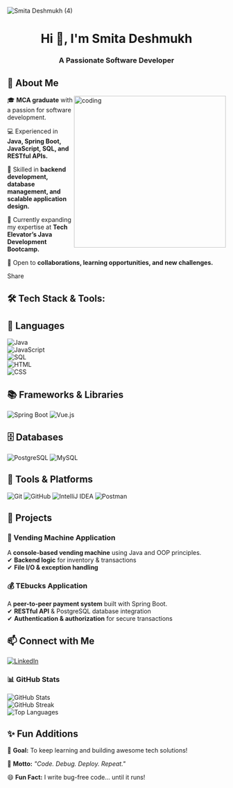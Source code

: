![Smita Deshmukh (4)](https://github.com/user-attachments/assets/9aec0941-cdd0-4e54-841d-7ca4b7e27234)

<h1 align="center">Hi 👋, I'm Smita Deshmukh</h1>
<h3 align="center">A Passionate Software Developer</h3>
<h2>🚀 About Me</h2>
<img align="right" alt="coding" width="350" src="https://cdn.dribbble.com/users/17707/screenshots/2413754/rrr.gif">

<p>🎓 <strong>MCA graduate</strong> with a passion for software development.</p>

<p>💻 Experienced in <strong>Java, Spring Boot, JavaScript, SQL, and RESTful APIs.</strong></p>


<p>🔧 Skilled in <strong>backend development, database management, and scalable application design.</strong></p>

<p>🚀 Currently expanding my expertise at <strong>Tech Elevator’s Java Development Bootcamp.</strong></p>

<p>🤝 Open to <strong>collaborations, learning opportunities, and new challenges.</strong></p>
Share



## 🛠 Tech Stack & Tools:
## 🚀 Languages

![Java](https://img.shields.io/badge/Java-ED8B00?style=for-the-badge&logo=openjdk&logoColor=white)  
![JavaScript](https://img.shields.io/badge/JavaScript-F7DF1E?style=for-the-badge&logo=javascript&logoColor=black)  
![SQL](https://img.shields.io/badge/SQL-4479A1?style=for-the-badge&logo=mysql&logoColor=white)  
![HTML](https://img.shields.io/badge/HTML-E34F26?style=for-the-badge&logo=html5&logoColor=white)  
![CSS](https://img.shields.io/badge/CSS-1572B6?style=for-the-badge&logo=css3&logoColor=white) 

## 📚 Frameworks & Libraries

![Spring Boot](https://img.shields.io/badge/Spring_Boot-6DB33F?style=for-the-badge&logo=spring&logoColor=white)  ![Vue.js](https://img.shields.io/badge/Vue.js-4FC08D?style=for-the-badge&logo=vue.js&logoColor=white)  


## 🗄️ Databases

![PostgreSQL](https://img.shields.io/badge/PostgreSQL-316192?style=for-the-badge&logo=postgresql&logoColor=white)  ![MySQL](https://img.shields.io/badge/MySQL-4479A1?style=for-the-badge&logo=mysql&logoColor=white)  

## 🔧 Tools & Platforms

![Git](https://img.shields.io/badge/Git-F05032?style=for-the-badge&logo=git&logoColor=white)  ![GitHub](https://img.shields.io/badge/GitHub-181717?style=for-the-badge&logo=github&logoColor=white)  ![IntelliJ IDEA](https://img.shields.io/badge/IntelliJ_IDEA-000000?style=for-the-badge&logo=intellij-idea&logoColor=white)  ![Postman](https://img.shields.io/badge/Postman-FF6C37?style=for-the-badge&logo=postman&logoColor=white) 


## 📌 Projects

### 🚀 Vending Machine Application  
A **console-based vending machine** using Java and OOP principles.  
✔ **Backend logic** for inventory & transactions  
✔ **File I/O & exception handling**  

### 💰 TEbucks Application  
A **peer-to-peer payment system** built with Spring Boot.  
✔ **RESTful API** & PostgreSQL database integration  
✔ **Authentication & authorization** for secure transactions  

## 📫 Connect with Me  
[![LinkedIn](https://img.shields.io/badge/LinkedIn-0077B5?style=for-the-badge&logo=linkedin&logoColor=white)](https://www.linkedin.com/in/smitadeshmukhdelware)  

### 📊 GitHub Stats  
![GitHub Stats](https://github-readme-stats.vercel.app/api?username=Smita1011&show_icons=true&theme=radical)  
![GitHub Streak](https://github-readme-streak-stats.herokuapp.com/?user=Smita1011&theme=radical)  
![Top Languages](https://github-readme-stats.vercel.app/api/top-langs/?username=Smita1011&layout=compact&theme=radical)  
<h2>✨ Fun Additions</h2>

<p>🎯 <strong>Goal:</strong> To keep learning and building awesome tech solutions!</p>
<p>🚀 <strong>Motto:</strong> <em>"Code. Debug. Deploy. Repeat."</em></p>
<p>😄 <strong>Fun Fact:</strong> I write bug-free code… until it runs!</p


